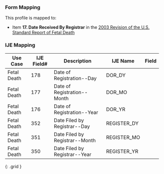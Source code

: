 ### Form Mapping
This profile is mapped to:
 * Item **17. Date Received By Registrar** in the [2003 Revision of the U.S. Standard Report of Fetal Death](https://www.cdc.gov/nchs/data/dvs/FDEATH11-03finalACC.pdf)

### IJE Mapping

| **Use Case** | **IJE Field#** | **Description** | **IJE Name** | **Field** |
| ------------ | -------------- | --------------- | ------------ | --------- |
| Fetal Death | 178 | Date of Registration--Day | DOR_DY |  |
| Fetal Death | 177 | Date of Registration--Month | DOR_MO |  |
| Fetal Death | 176 | Date of Registration--Year | DOR_YR |  |
| Fetal Death | 352 | Date Filed by Registrar--Day | REGISTER_DY |  |
| Fetal Death | 351 | Date Filed by Registrar--Month | REGISTER_MO |  |
| Fetal Death | 350 | Date Filed by Registrar--Year | REGISTER_YR |  |
{: .grid }
